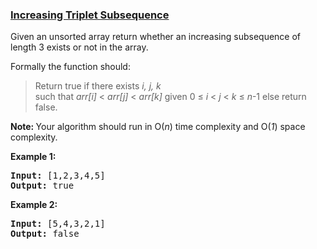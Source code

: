 ### [Increasing Triplet Subsequence](https://leetcode.com/problems/increasing-triplet-subsequence)

<p>Given an unsorted array return whether an increasing subsequence of length 3 exists or not in the array.</p>

<p>Formally the function should:</p>

<blockquote>Return true if there exists <i>i, j, k </i><br />
such that <i>arr[i]</i> &lt; <i>arr[j]</i> &lt; <i>arr[k]</i> given 0 &le; <i>i</i> &lt; <i>j</i> &lt; <i>k</i> &le; <i>n</i>-1 else return false.</blockquote>

<p><strong>Note: </strong>Your algorithm should run in O(<i>n</i>) time complexity and O(<i>1</i>) space complexity.</p>

<div>
<p><strong>Example 1:</strong></p>

<pre>
<strong>Input: </strong><span id="example-input-1-1">[1,2,3,4,5]</span>
<strong>Output: </strong><span id="example-output-1">true</span>
</pre>

<div>
<p><strong>Example 2:</strong></p>

<pre>
<strong>Input: </strong><span id="example-input-2-1">[5,4,3,2,1]</span>
<strong>Output: </strong><span id="example-output-2">false</span>
</pre>
</div>
</div>